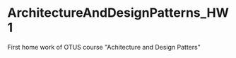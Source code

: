 # ArchitectureAndDesignPatterns_HW1
First home work of OTUS course "Achitecture and Design Patters"

